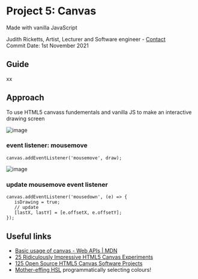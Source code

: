 ##
# Project 5: Canvas
Made with vanilla JavaScript

Judith Ricketts, Artist, Lecturer and Software engineer - [Contact](https://lovespictures.com/)  
Commit Date: 1st November 2021

## Guide

xx

## Approach

To use HTML5 canvass fundementals and vanilla JS to make an interactive drawing screen

![image](https://user-images.githubusercontent.com/25634451/139657132-5a30af57-cdb8-4d06-ab8c-5aa7d3ca92b2.png)

<!-- code example - tabulate -->
### event listener: mousemove

    canvas.addEventListener('mousemove', draw);
<!-- code example -->

![image](https://user-images.githubusercontent.com/25634451/139660180-5f66fbef-388c-458b-866e-93b6e8ce9543.png)
<!-- code example - tabulate -->
### update mousemove event listener  

    canvas.addEventListener('mousedown', (e) => {
       isDrawing = true; 
       // update
       [lastX, lastY] = [e.offsetX, e.offsetY];
    });
 
## Useful links
* [Basic usage of canvas - Web APIs | MDN](https://developer.mozilla.org/en-US/docs/Web/API/Canvas_API/Tutorial/Basic_usage) 
* [25 Ridiculously Impressive HTML5 Canvas Experiments](https://code.tutsplus.com/articles/21-ridiculously-impressive-html5-canvas-experiments--net-14210) 
* [125 Open Source HTML5 Canvas Software Projects](https://opensourcelibs.com/libs/html5-canvas) 
* [Mother-effing HSL](https://mothereffinghsl.com/)  programmatically selecting colours!


<!-- list of questions -->
<!-- 
What is destructuring an array  - a shortened version of an array 
xx
xx

-->


<!-- A List of JavaScript Array Methods -->
<!-- guide  https://github.com/nitishdayal/JavaScript30 -->
<!-- formatting read.me https://docs.github.com/en/github/writing-on-github/getting-started-with-writing-and-formatting-on-github/basic-writing-and-formatting-syntax -->
